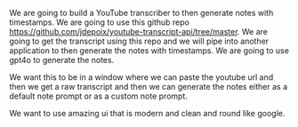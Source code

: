 We are going to build a YouTube transcriber to then generate notes with timestamps. We are going to use this github repo https://github.com/jdepoix/youtube-transcript-api/tree/master.
We are going to get the transcript using this repo and we will pipe into another application to then generate the notes with timestamps. We are going to use gpt4o to generate the notes.

We want this to be in a window where we can paste the youtube url and then we get a raw transcript and then we can generate the notes either as a default note prompt or as a custom note prompt.

We want to use  amazing ui that is modern and clean and round like google.


